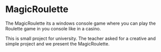 # MagicRoulette

The MagicRoulette its a windows console game where you can play the Roulette game in you console like in a casino.

This is small project for university. The teacher asked for a creative and simple project and we present the MagicRoulette.
